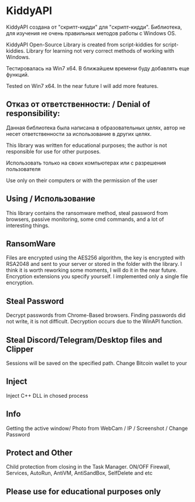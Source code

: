 # KiddyAPI
KiddyAPI создана от "скрипт-кидди" для "скрипт-кидди". Библиотека, для изучения не очень правильных методов работы с Windows OS.

KiddyAPI Open-Source Library is created from script-kiddies for script-kiddies. Library for learning not very correct methods of working with Windows.

Тестировалась на Win7 x64. В ближайшем времени буду добавлять еще функций.

Tested on Win7 x64. In the near future I will add more features.
## Отказ от ответственности: / Denial of responsibility: 
Данная библиотека была написана в образовательных целях, автор не несет ответственности за использование в других целях.

This library was written for educational purposes; the author is not responsible for use for other purposes.

Использовать только на своих компьютерах или с разрешения пользователя

Use only on their computers or with the permission of the user

## Using / Использование
This library contains the ransomware method, steal password from browsers, passive monitoring, some cmd commands, and a lot of interesting things.

## RansomWare
Files are encrypted using the AES256 algorithm, the key is encrypted with RSA2048 and sent to your server or stored in the folder with the library. I think it is worth reworking some moments, I will do it in the near future. Encryption extensions you specify yourself. I implemented only a single file encryption.

## Steal Password
Decrypt passwords from Chrome-Based browsers. Finding passwords did not write, it is not difficult. 
Decryption occurs due to the WinAPI function.

## Steal Discord/Telegram/Desktop files and Clipper
Sessions will be saved on the specified path. Change Bitcoin wallet to your

## Inject
Inject C++ DLL in chosed process

## Info
Getting the active window/ Photo from WebCam / IP / Screenshot / Change Password

## Protect and Other
Child protection from closing in the Task Manager. ON/OFF Firewall, Services, AutoRun, AntiVM, AntiSandBox, SelfDelete and etc

## Please use for educational purposes only
